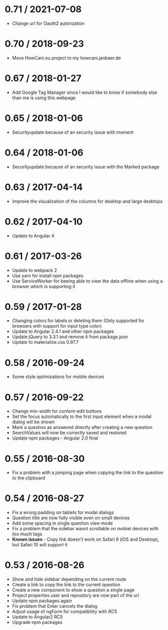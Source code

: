 0.71 / 2021-07-08
=================
* Change url for Oauth2 autorization

0.70 / 2018-09-23
================

  * Move HowCani.eu project to my howcani.janbaer.de

0.67 / 2018-01-27
=================

  * Add Google Tag Manager since I would like to know if somebody else than me is using this webpage

0.65 / 2018-01-06
==================

  * Securityupdate because of an security issue with moment

0.64 / 2018-01-06
==================

  * Securityupdate because of an security issue with the Marked package

0.63 / 2017-04-14
==================

  * Improve the visualization of the columns for desktop and large desktops

0.62 / 2017-04-10
==================

  * Update to Angular 4

0.61 / 2017-03-26
==================

  * Update to webpack 2
  * Use yarn for install npm packages
  * Use ServiceWorker for beeing able to view the data offline when using a browser which is
  supporting it

0.59 / 2017-01-28
==================

  * Changing colors for labels or deleting them
    (Only supported for browsers with support for input type color)
  * Update to Angular 2.4.1 and other npm packages
  * Update jQuery to 3.3.1 and remove it from package.json
  * Update to materialize.css 0.97.7

0.58 / 2016-09-24
==================

  * Some style optimizations for mobile devices

0.57 / 2016-09-22
==================

  * Change min-width for content-edit buttons
  * Set the focus automatically to the first input element when a modal dialog will be shown
  * Mark a question as answered directly after creating a new question
  * SearchValues will now be correctly saved and restored
  * Update npm packages - Angular 2.0 final

0.55 / 2016-08-30
==================

  * Fix a problem with a jumping page when copying the link to the question to the clipboard

0.54 / 2016-08-27
==================

  * Fix a wrong padding on tablets for modal dialogs
  * Question title are now fully visible even on small devices
  * Add some spacing in single question view mode
  * Fix a problem that the sidebar wasnt scrollable on mobiel devices with too much tags
  * **Known issues** - Copy link doesn't work on Safari 9 (iOS and Desktop), but Safari 10 will support it

0.53 / 2016-08-26
==================

  * Show and hide sidebar depending on the current route
  * Create a link to copy the link to the current question
  * Create a new component to show a question a single page
  * Project properties user and repository are now part of the url
  * Update npm packages again
  * Fix problem that Enter cancels the dialog
  * Adjust usage of ngForm for compatibility with RC5
  * Update to Angular2 RC5
  * Upgrade npm packages
